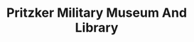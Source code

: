 ---
layout: repo
title: "Pritzker Military Museum And Library"
id: 15393
permalink: repos/15393/
---
